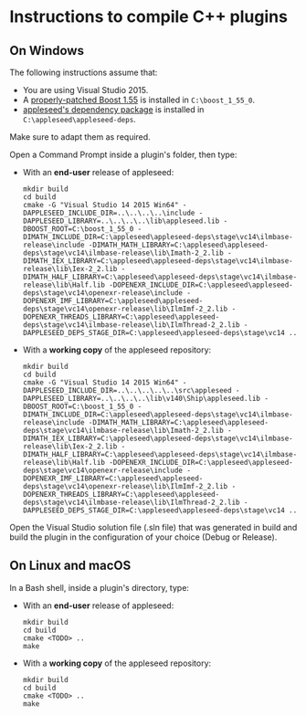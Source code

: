 Instructions to compile C++ plugins
===================================

On Windows
----------

The following instructions assume that:

  - You are using Visual Studio 2015.
  - A [properly-patched Boost 1.55](https://github.com/appleseedhq/appleseed/wiki/Building-appleseed-on-Windows#boost) is installed in `C:\boost_1_55_0`.
  - [appleseed's dependency package](https://github.com/appleseedhq/appleseed/wiki/Building-appleseed-on-Windows#alternative-1-using-prebuilt-third-party-libraries) is installed in `C:\appleseed\appleseed-deps`.

Make sure to adapt them as required.

Open a Command Prompt inside a plugin's folder, then type:

  - With an **end-user** release of appleseed:

        mkdir build
        cd build
        cmake -G "Visual Studio 14 2015 Win64" -DAPPLESEED_INCLUDE_DIR=..\..\..\..\include -DAPPLESEED_LIBRARY=..\..\..\..\lib\appleseed.lib -DBOOST_ROOT=C:\boost_1_55_0 -DIMATH_INCLUDE_DIR=C:\appleseed\appleseed-deps\stage\vc14\ilmbase-release\include -DIMATH_MATH_LIBRARY=C:\appleseed\appleseed-deps\stage\vc14\ilmbase-release\lib\Imath-2_2.lib -DIMATH_IEX_LIBRARY=C:\appleseed\appleseed-deps\stage\vc14\ilmbase-release\lib\Iex-2_2.lib -DIMATH_HALF_LIBRARY=C:\appleseed\appleseed-deps\stage\vc14\ilmbase-release\lib\Half.lib -DOPENEXR_INCLUDE_DIR=C:\appleseed\appleseed-deps\stage\vc14\openexr-release\include -DOPENEXR_IMF_LIBRARY=C:\appleseed\appleseed-deps\stage\vc14\openexr-release\lib\IlmImf-2_2.lib -DOPENEXR_THREADS_LIBRARY=C:\appleseed\appleseed-deps\stage\vc14\ilmbase-release\lib\IlmThread-2_2.lib -DAPPLESEED_DEPS_STAGE_DIR=C:\appleseed\appleseed-deps\stage\vc14 ..

  - With a **working copy** of the appleseed repository:

        mkdir build
        cd build
        cmake -G "Visual Studio 14 2015 Win64" -DAPPLESEED_INCLUDE_DIR=..\..\..\..\..\src\appleseed -DAPPLESEED_LIBRARY=..\..\..\..\lib\v140\Ship\appleseed.lib -DBOOST_ROOT=C:\boost_1_55_0 -DIMATH_INCLUDE_DIR=C:\appleseed\appleseed-deps\stage\vc14\ilmbase-release\include -DIMATH_MATH_LIBRARY=C:\appleseed\appleseed-deps\stage\vc14\ilmbase-release\lib\Imath-2_2.lib -DIMATH_IEX_LIBRARY=C:\appleseed\appleseed-deps\stage\vc14\ilmbase-release\lib\Iex-2_2.lib -DIMATH_HALF_LIBRARY=C:\appleseed\appleseed-deps\stage\vc14\ilmbase-release\lib\Half.lib -DOPENEXR_INCLUDE_DIR=C:\appleseed\appleseed-deps\stage\vc14\openexr-release\include -DOPENEXR_IMF_LIBRARY=C:\appleseed\appleseed-deps\stage\vc14\openexr-release\lib\IlmImf-2_2.lib -DOPENEXR_THREADS_LIBRARY=C:\appleseed\appleseed-deps\stage\vc14\ilmbase-release\lib\IlmThread-2_2.lib -DAPPLESEED_DEPS_STAGE_DIR=C:\appleseed\appleseed-deps\stage\vc14 ..

Open the Visual Studio solution file (.sln file) that was generated in build and build the plugin in the configuration of your choice (Debug or Release).


On Linux and macOS
------------------

In a Bash shell, inside a plugin's directory, type:

  - With an **end-user** release of appleseed:

        mkdir build
        cd build
        cmake <TODO> ..
        make

  - With a **working copy** of the appleseed repository:

        mkdir build
        cd build
        cmake <TODO> ..
        make
